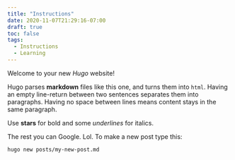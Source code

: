 ```yaml
---
title: "Instructions"
date: 2020-11-07T21:29:16-07:00
draft: true
toc: false
tags:
  - Instructions
  - Learning
---
```


Welcome to your new _Hugo_ website!

Hugo parses **markdown** files like this one, and turns them into `html`.
Having an empty line-return between two sentences separates them into
paragraphs. Having no space between lines means content stays in the same
paragraph.

Use **stars** for bold and some _underlines_ for italics.

The rest you can Google. Lol. To make a new post type this:

```
hugo new posts/my-new-post.md
```
